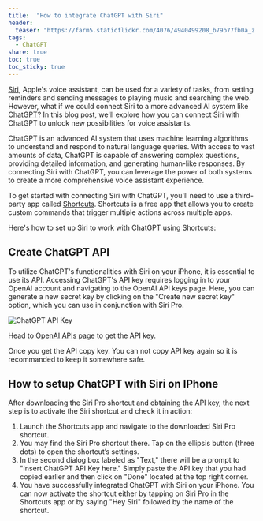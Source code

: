 ```yaml
---
title:  "How to integrate ChatGPT with Siri"
header:
  teaser: "https://farm5.staticflickr.com/4076/4940499208_b79b77fb0a_z.jpg"
tags:
  - ChatGPT
share: true
toc: true
toc_sticky: true
---
```


[Siri](https://www.apple.com/in/siri/), Apple's voice assistant, can be used for a variety of tasks, from setting reminders and sending messages to playing music and searching the web. However, what if we could connect Siri to a more advanced AI system like [ChatGPT](https://openai.com/blog/chatgpt)? In this blog post, we'll explore how you can connect Siri with ChatGPT to unlock new possibilities for voice assistants.

ChatGPT is an advanced AI system that uses machine learning algorithms to understand and respond to natural language queries. With access to vast amounts of data, ChatGPT is capable of answering complex questions, providing detailed information, and generating human-like responses. By connecting Siri with ChatGPT, you can leverage the power of both systems to create a more comprehensive voice assistant experience.

To get started with connecting Siri with ChatGPT, you'll need to use a third-party app called [Shortcuts](https://apps.apple.com/us/app/shortcuts/id915249334). Shortcuts is a free app that allows you to create custom commands that trigger multiple actions across multiple apps. 

Here's how to set up Siri to work with ChatGPT using Shortcuts:

## Create ChatGPT API

To utilize ChatGPT's functionalities with Siri on your iPhone, it is essential to use its API. Accessing ChatGPT's API key requires logging in to your OpenAI account and navigating to the OpenAI API keys page. Here, you can generate a new secret key by clicking on the "Create new secret key" option, which you can use in conjunction with Siri Pro.

<img src="{{ site.url }}{{ site.baseurl }}/assets/images/chatgpt-api.png" alt="ChatGPT API Key">

Head to [OpenAI APIs page](https://platform.openai.com/account/api-keys) to get the API key.

Once you get the API copy key. You can not copy API key again so it is recommanded to keep it somewhere safe.

## How to setup ChatGPT with Siri on IPhone

After downloading the Siri Pro shortcut and obtaining the API key, the next step is to activate the Siri shortcut and check it in action:

1. Launch the Shortcuts app and navigate to the downloaded Siri Pro shortcut.
2. You may find the Siri Pro shortcut there. Tap on the ellipsis button (three dots) to open the shortcut’s settings.
3. In the second dialog box labeled as "Text," there will be a prompt to "Insert ChatGPT API Key here." Simply paste the API key that you had copied earlier and then click on "Done" located at the top right corner.
4. You have successfully integrated ChatGPT with Siri on your iPhone. You can now activate the shortcut either by tapping on Siri Pro in the Shortcuts app or by saying "Hey Siri" followed by the name of the shortcut.








